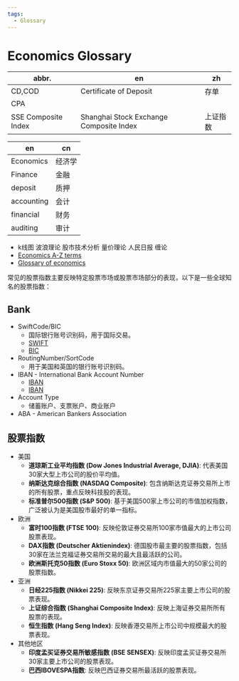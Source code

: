 ```yaml
---
tags:
  - Glossary
---
```


# Economics Glossary

| abbr.               | en                                      | zh       |
| ------------------- | --------------------------------------- | -------- |
| CD,COD              | Certificate of Deposit                  | 存单     |
| CPA                 |
| SSE Composite Index | Shanghai Stock Exchange Composite Index | 上证指数 |

| en         | cn     |
| ---------- | ------ |
| Economics  | 经济学 |
| Finance    | 金融   |
| deposit    | 质押   |
| accounting | 会计   |
| financial  | 财务   |
| auditing   | 审计   |

- k线图 波浪理论 股市技术分析 量价理论 人民日报 缠论
- [Economics A-Z terms](https://www.economist.com/economics-a-to-z)
- [Glossary of economics](https://en.wikipedia.org/wiki/Glossary_of_economics)

常见的股票指数主要反映特定股票市场或股票市场部分的表现，以下是一些全球知名的股票指数：

## Bank

- SwiftCode/BIC
  - 国际银行账号识别码，用于国际交易。
  - [SWIFT](https://www.swift.com/)
  - [BIC](https://en.wikipedia.org/wiki/ISO_9362)
- RoutingNumber/SortCode
  - 用于美国和英国的银行账号识别码。
- IBAN - International Bank Account Number
  - [IBAN](https://en.wikipedia.org/wiki/International_Bank_Account_Number)
  - [IBAN](https://www.iban.com/)
- Account Type
  - 储蓄账户、支票账户、商业账户
- ABA - American Bankers Association

## 股票指数

- 美国
  - **道琼斯工业平均指数 (Dow Jones Industrial Average, DJIA)**: 代表美国30家大型上市公司的股价平均值。
  - **纳斯达克综合指数 (NASDAQ Composite)**: 包含纳斯达克证券交易所上市的所有股票，重点反映科技股的表现。
  - **标准普尔500指数 (S&P 500)**: 基于美国500家上市公司的市值加权指数，广泛被认为是美国股市最好的单一指标。
- 欧洲
  - **富时100指数 (FTSE 100)**: 反映伦敦证券交易所100家市值最大的上市公司股票表现。
  - **DAX指数 (Deutscher Aktienindex)**: 德国股市最主要的股票指数，包括30家在法兰克福证券交易所交易的最大且最活跃的公司。
  - **欧洲斯托克50指数 (Euro Stoxx 50)**: 欧洲区域内市值最大的50家公司的股票指数。
- 亚洲
  - **日经225指数 (Nikkei 225)**: 反映东京证券交易所225家主要上市公司的股票表现。
  - **上证综合指数 (Shanghai Composite Index)**: 反映上海证券交易所所有股票的表现。
  - **恒生指数 (Hang Seng Index)**: 反映香港交易所上市公司中规模最大的股票表现。
- 其他地区
  - **印度孟买证券交易所敏感指数 (BSE SENSEX)**: 反映印度孟买证券交易所30家主要上市公司的股票表现。
  - **巴西IBOVESPA指数**: 反映巴西证券交易所最活跃的股票表现。
